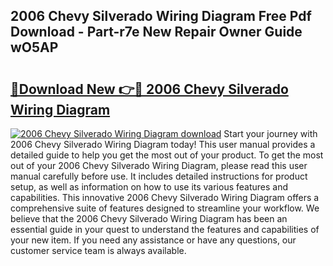 ## 2006 Chevy Silverado Wiring Diagram Free Pdf Download - Part-r7e New Repair Owner Guide wO5AP

# <h2><a href="http://dfsgkcn.blite.top/?on=2006+Chevy+Silverado+Wiring+Diagram">🔗Download New 👉🔴 2006 Chevy Silverado Wiring Diagram</a></h2>

[![2006 Chevy Silverado Wiring Diagram download](https://i.imgur.com/lujVjoI.png)](http://dfsgkcn.blite.top/?on=2006+Chevy+Silverado+Wiring+Diagram)
Start your journey with 2006 Chevy Silverado Wiring Diagram today! This user manual provides a detailed guide to help you get the most out of your product. To get the most out of your 2006 Chevy Silverado Wiring Diagram, please read this user manual carefully before use. It includes detailed instructions for product setup, as well as information on how to use its various features and capabilities. This innovative 2006 Chevy Silverado Wiring Diagram offers a comprehensive suite of features designed to streamline your workflow. We believe that the 2006 Chevy Silverado Wiring Diagram has been an essential guide in your quest to understand the features and capabilities of your new item. If you need any assistance or have any questions, our customer service team is always available.
